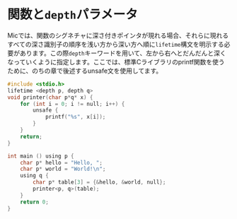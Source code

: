 # 関数と`depth`パラメータ
Micでは、関数のシグネチャに深さ付きポインタが現れる場合、それらに現れるすべての深さ識別子の順序を浅い方から深い方へ順に`lifetime`構文を明示する必要があります。この際`depth`キーワードを用いて、左から右へとだんだんと深くなっていくように指定します。ここでは、標準Cライブラリのprintf関数を使うために、のちの章で後述するunsafe文を使用してます。

```c
#include <stdio.h>
lifetime <depth p, depth q>
void printer(char p*q* x) {
    for (int i = 0; i != null; i++) {
        unsafe {
            printf("%s", x[i]);
        }
    }
    return;
}

int main () using p {
    char p* hello = "Hello, "; 
    char p* world = "World!\n";
    using q {
        char p* table[3] = {&hello, &world, null};
        printer<p, q>(table);
    }
    return 0;
}
```